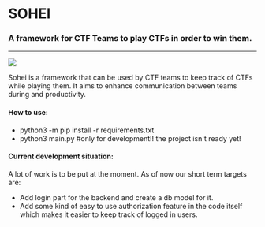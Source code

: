 <h1>SOHEI</h1>
<h3>A framework for CTF Teams to play CTFs in order to win them.</h3>
<hr>
<img src="https://upload.wikimedia.org/wikipedia/commons/thumb/d/d8/Yoshitsune_with_benkei.jpg/220px-Yoshitsune_with_benkei.jpg"/>
<p>Sohei is a framework that can be used by CTF teams to keep track of CTFs while playing them. It aims to enhance communication between teams during and productivity. </p>
<h4>How to use:</h4>
<ul>
  <li>python3 -m pip install -r requirements.txt</li>
  <li>python3 main.py #only for development!! the project isn't ready yet!</li>
</ul>
<h4>Current development situation: </h4><p> A lot of work is to be put at the moment. As of now our short term targets are: </p>
<ul>
  <li>Add login part for the backend and create a db model for it.</li>
  <li>Add some kind of easy to use authorization feature in the code itself which makes it easier to keep track of logged in users.</li>
</ul>
